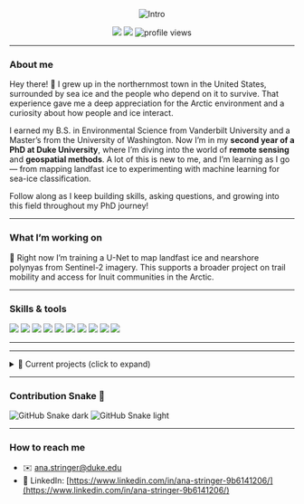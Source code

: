 <!-- Profile Header -->
<p align="center">
  <img src="https://readme-typing-svg.demolab.com?font=Inter&weight=700&size=26&duration=3500&pause=900&color=5FB3FF&center=true&vCenter=true&width=940&lines=Hey+there!+I'm+Ana+Stringer+%F0%9F%8C%8A;Learning+Remote+Sensing+of+Landfast+Ice;Exploring+Earth+Observation+%7C+Geospatial+AI+%7C+Arctic+Coasts" alt="Intro" />
</p>

<p align="center">
  <a href="mailto:ana.stringer@duke.edu"><img src="https://img.shields.io/badge/Email-ana.stringer%40duke.edu-0A66C2?logo=gmail&logoColor=white" /></a>
  <a href="https://www.linkedin.com/in/ana-stringer-9b6141206/"><img src="https://img.shields.io/badge/LinkedIn-0A66C2?logo=linkedin&logoColor=white" /></a>
  <img src="https://komarev.com/ghpvc/?username=amstringer0303&color=5FB3FF" alt="profile views"/>
</p>

---

### About me
Hey there! 👋 I grew up in the northernmost town in the United States, surrounded by sea ice and the people who depend on it to survive. That experience gave me a deep appreciation for the Arctic environment and a curiosity about how people and ice interact.  

I earned my B.S. in Environmental Science from Vanderbilt University and a Master’s from the University of Washington. Now I’m in my **second year of a PhD at Duke University**, where I’m diving into the world of **remote sensing** and **geospatial methods**. A lot of this is new to me, and I’m learning as I go — from mapping landfast ice to experimenting with machine learning for sea-ice classification.  

Follow along as I keep building skills, asking questions, and growing into this field throughout my PhD journey!  

---

### What I’m working on
🧪 Right now I’m training a U-Net to map landfast ice and nearshore polynyas from Sentinel-2 imagery. This supports a broader project on trail mobility and access for Inuit communities in the Arctic.  

---

### Skills & tools
<p>
  <img src="https://img.shields.io/badge/Python-3776AB?logo=python&logoColor=white"/>
  <img src="https://img.shields.io/badge/PyTorch-EE4C2C?logo=pytorch&logoColor=white"/>
  <img src="https://img.shields.io/badge/rasterio-7A9A01"/>
  <img src="https://img.shields.io/badge/geopandas-005F87"/>
  <img src="https://img.shields.io/badge/GDAL-5C2D91"/>
  <img src="https://img.shields.io/badge/Google%20Earth%20Engine-34A853?logo=googleearth&logoColor=white"/>
  <img src="https://img.shields.io/badge/QGIS-589632?logo=qgis&logoColor=white"/>
  <img src="https://img.shields.io/badge/Sentinel--2-3C8DAD"/>
  <img src="https://img.shields.io/badge/PhD-Year_2-blueviolet"/>
  <img src="https://img.shields.io/badge/Focus-Landfast_Ice-lightblue"/>
</p>

---
---

<details>
  <summary>📂 Current projects (click to expand)</summary>
  
  - U-Net for landfast ice + nearshore polynyas  
  - Distance-to-coast rasters  
  - Edge extraction pipeline  
  - Transect-based evaluation  

</details>

---

### Contribution Snake 🐍
![GitHub Snake dark](https://github.com/amstringer0303/amstringer0303/blob/output/github-contribution-grid-snake-dark.svg#gh-dark-mode-only)
![GitHub Snake light](https://github.com/amstringer0303/amstringer0303/blob/output/github-contribution-grid-snake.svg#gh-light-mode-only)

---

### How to reach me
- ✉️ ana.stringer@duke.edu  
- 💼 LinkedIn: [https://www.linkedin.com/in/ana-stringer-9b6141206/](https://www.linkedin.com/in/ana-stringer-9b6141206/)  

